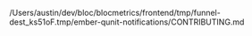 /Users/austin/dev/bloc/blocmetrics/frontend/tmp/funnel-dest_ks51oF.tmp/ember-qunit-notifications/CONTRIBUTING.md